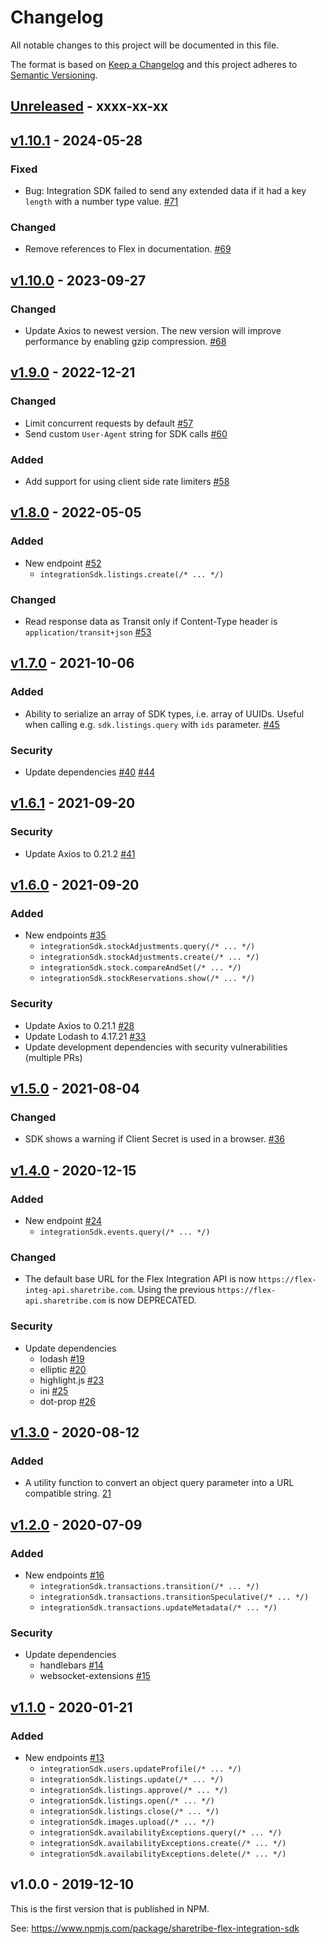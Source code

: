 # Changelog

All notable changes to this project will be documented in this file.

The format is based on [Keep a
Changelog](http://keepachangelog.com/en/1.0.0/) and this project
adheres to [Semantic Versioning](http://semver.org/spec/v2.0.0.html).

## [Unreleased] - xxxx-xx-xx

## [v1.10.1] - 2024-05-28

### Fixed

- Bug: Integration SDK failed to send any extended data if it had a key `length`
  with a number type value. [#71](https://github.com/sharetribe/flex-integration-sdk-js/pull/71)

### Changed

- Remove references to Flex in documentation. [#69](https://github.com/sharetribe/flex-integration-sdk-js/pull/69)

## [v1.10.0] - 2023-09-27

### Changed

- Update Axios to newest version. The new version will improve performance by
  enabling gzip compression.
  [#68](https://github.com/sharetribe/flex-integration-sdk-js/pull/68)

## [v1.9.0] - 2022-12-21

### Changed

- Limit concurrent requests by default
  [#57](https://github.com/sharetribe/flex-integration-sdk-js/pull/57)
- Send custom `User-Agent` string for SDK calls
  [#60](https://github.com/sharetribe/flex-integration-sdk-js/pull/60)

### Added

- Add support for using client side rate limiters
  [#58](https://github.com/sharetribe/flex-integration-sdk-js/pull/58)

## [v1.8.0] - 2022-05-05

### Added

- New endpoint [#52](https://github.com/sharetribe/flex-integration-sdk-js/pull/52)
  - `integrationSdk.listings.create(/* ... */)`

### Changed

- Read response data as Transit only if Content-Type header is
  `application/transit+json`
  [#53](https://github.com/sharetribe/flex-integration-sdk-js/pull/53)

## [v1.7.0] - 2021-10-06

### Added

- Ability to serialize an array of SDK types, i.e. array of UUIDs. Useful when
  calling e.g. `sdk.listings.query` with `ids` parameter.
  [#45](https://github.com/sharetribe/flex-integration-sdk-js/pull/45)

### Security

- Update dependencies
  [#40](https://github.com/sharetribe/flex-integration-sdk-js/pull/40)
  [#44](https://github.com/sharetribe/flex-integration-sdk-js/pull/44)

## [v1.6.1] - 2021-09-20

### Security

- Update Axios to 0.21.2 [#41](https://github.com/sharetribe/flex-integration-sdk-js/pull/41)

## [v1.6.0] - 2021-09-20

### Added

- New endpoints [#35](https://github.com/sharetribe/flex-integration-sdk-js/pull/35)
  - `integrationSdk.stockAdjustments.query(/* ... */)`
  - `integrationSdk.stockAdjustments.create(/* ... */)`
  - `integrationSdk.stock.compareAndSet(/* ... */)`
  - `integrationSdk.stockReservations.show(/* ... */)`

### Security

- Update Axios to 0.21.1 [#28](https://github.com/sharetribe/flex-integration-sdk-js/pull/28)
- Update Lodash to 4.17.21 [#33](https://github.com/sharetribe/flex-integration-sdk-js/pull/33)
- Update development dependencies with security vulnerabilities (multiple PRs)

## [v1.5.0] - 2021-08-04

### Changed

- SDK shows a warning if Client Secret is used in a browser.
  [#36](https://github.com/sharetribe/flex-integration-sdk-js/pull/36)

## [v1.4.0] - 2020-12-15

### Added

- New endpoint [#24](https://github.com/sharetribe/flex-integration-sdk-js/pull/24)
  - `integrationSdk.events.query(/* ... */)`

### Changed

- The default base URL for the Flex Integration API is now
  `https://flex-integ-api.sharetribe.com`. Using the previous
  `https://flex-api.sharetribe.com` is now DEPRECATED.

### Security

- Update dependencies
  - lodash [#19](https://github.com/sharetribe/flex-integration-sdk-js/pull/19)
  - elliptic [#20](https://github.com/sharetribe/flex-integration-sdk-js/pull/20)
  - highlight.js [#23](https://github.com/sharetribe/flex-integration-sdk-js/pull/23)
  - ini [#25](https://github.com/sharetribe/flex-integration-sdk-js/pull/25)
  - dot-prop [#26](https://github.com/sharetribe/flex-integration-sdk-js/pull/26)

## [v1.3.0] - 2020-08-12

### Added

- A utility function to convert an object query parameter into a URL compatible
  string. [21](https://github.com/sharetribe/flex-integration-sdk-js/pull/21)

## [v1.2.0] - 2020-07-09

### Added

- New endpoints [#16](https://github.com/sharetribe/flex-integration-sdk-js/pull/16)
  - `integrationSdk.transactions.transition(/* ... */)`
  - `integrationSdk.transactions.transitionSpeculative(/* ... */)`
  - `integrationSdk.transactions.updateMetadata(/* ... */)`

### Security

- Update dependencies
  - handlebars [#14](https://github.com/sharetribe/flex-integration-sdk-js/pull/14)
  - websocket-extensions [#15](https://github.com/sharetribe/flex-integration-sdk-js/pull/15)

## [v1.1.0] - 2020-01-21

### Added

- New endpoints [#13](https://github.com/sharetribe/flex-integration-sdk-js/pull/13)
  - `integrationSdk.users.updateProfile(/* ... */)`
  - `integrationSdk.listings.update(/* ... */)`
  - `integrationSdk.listings.approve(/* ... */)`
  - `integrationSdk.listings.open(/* ... */)`
  - `integrationSdk.listings.close(/* ... */)`
  - `integrationSdk.images.upload(/* ... */)`
  - `integrationSdk.availabilityExceptions.query(/* ... */)`
  - `integrationSdk.availabilityExceptions.create(/* ... */)`
  - `integrationSdk.availabilityExceptions.delete(/* ... */)`

## v1.0.0 - 2019-12-10

This is the first version that is published in NPM.

See: https://www.npmjs.com/package/sharetribe-flex-integration-sdk

[unreleased]: https://github.com/sharetribe/flex-integration-sdk-js/compare/v1.10.1...HEAD

[v1.10.1]: https://github.com/sharetribe/flex-sdk-js/compare/v1.10.0...v1.10.1
[v1.10.0]: https://github.com/sharetribe/flex-sdk-js/compare/v1.9.0...v1.10.0
[v1.9.0]: https://github.com/sharetribe/flex-sdk-js/compare/v1.8.0...v1.9.0
[v1.8.0]: https://github.com/sharetribe/flex-sdk-js/compare/v1.7.0...v1.8.0
[v1.7.0]: https://github.com/sharetribe/flex-sdk-js/compare/v1.6.1...v1.7.0
[v1.6.1]: https://github.com/sharetribe/flex-sdk-js/compare/v1.6.0...v1.6.1
[v1.6.0]: https://github.com/sharetribe/flex-sdk-js/compare/v1.5.0...v1.6.0
[v1.5.0]: https://github.com/sharetribe/flex-sdk-js/compare/v1.4.0...v1.5.0
[v1.4.0]: https://github.com/sharetribe/flex-sdk-js/compare/v1.3.0...v1.4.0
[v1.3.0]: https://github.com/sharetribe/flex-sdk-js/compare/v1.2.0...v1.3.0
[v1.3.0]: https://github.com/sharetribe/flex-sdk-js/compare/v1.2.0...v1.3.0
[v1.2.0]: https://github.com/sharetribe/flex-sdk-js/compare/v1.1.0...v1.2.0
[v1.1.0]: https://github.com/sharetribe/flex-sdk-js/compare/v1.0.0...v1.1.0
